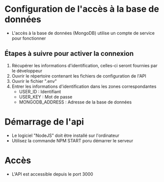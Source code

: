# Configuration de l'accès à la base de données
- L'accès à la base de données (MongoDB) utilise un compte de service pour fonctionner

## Étapes à suivre pour activer la connexion
1. Récupérer les informations d'identification, celles-ci seront fournies par le développeur
2. Ouvrir le répertoire contenant les fichiers de configuration de l'API
3. Ouvrir le fichier ".env"
4. Entrer les informations d'identification dans les zones correspondantes
    - USER_ID : Identifiant
    - USER_KEY : Mot de passe
    - MONGODB_ADDRESS : Adresse de la base de données


# Démarrage de l'api
- Le logiciel "NodeJS" doit être installé sur l'ordinateur
- Utilisez la commande NPM START poru démarrer le serveur

# Accès
- L'API est accessible depuis le port 3000